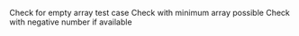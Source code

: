 Check for empty array test case
Check with minimum array possible
Check with negative number if available
